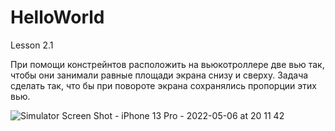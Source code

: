 # HelloWorld
Lesson 2.1

При помощи констрейнтов расположить на вьюкотроллере две вью так, чтобы они занимали равные площади экрана снизу и сверху. Задача сделать так, что бы при повороте экрана сохранялись пропорции этих вью.

![Simulator Screen Shot - iPhone 13 Pro - 2022-05-06 at 20 11 42](https://user-images.githubusercontent.com/101284761/167161766-e02ba24e-d432-45dd-b487-31278ed217fb.png)
